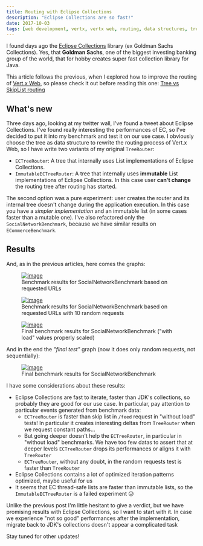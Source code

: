 ```yaml
---
title: Routing with Eclipse Collections
description: "Eclipse Collections are so fast!"
date: 2017-10-03
tags: [web development, vertx, vertx web, routing, data structures, tree, skiplist, eclipse collections, fast list]
---
```


I found days ago the [Eclipse Collections](https://www.eclipse.org/collections/) library (ex Goldman Sachs Collections). Yes, that **Goldman Sachs**, one of the biggest investing banking group of the world, that for hobby creates super fast collection library for Java.

This article follows the previous, when I explored how to improve the routing of [Vert.x Web](http://vertx.io/docs/vertx-web/java/), so please check it out before reading this one: [Tree vs SkipList routing](https://slinkydeveloper.github.io/articles/Routing-Tree-vs-SkipList/)

## What's new
Three days ago, looking at my twitter wall, I've found a tweet about Eclipse Collections. I've found really interesting the performances of EC, so I've decided to put it into my benchmark and test it on our use case. I obviously choose the tree as data structure to rewrite the routing process of Vert.x Web, so I have write two variants of my original `TreeRouter`:

* `ECTreeRouter`: A tree that internally uses List implementations of Eclipse Collections.
* `ImmutableECTreeRouter`: A tree that internally uses **immutable** List implementations of Eclipse Collections. In this case user **can't change** the routing tree after routing has started.

The second option was a pure experiment: user creates the router and its internal tree doesn't change during the application execution. In this case you have a _simpler implementation_ and an immutable list (in some cases faster than a mutable one). I've also refactored only the `SocialNetworkBenchmark`, because we have similar results on `ECommerceBenchmark`.

## Results
And, as in the previous articles, here comes the graphs:

<figure>
  <a href="{{ site.url }}/images/tree-vs-router-2/basic_social.png" class="image-popup"><img src="{{ site.url }}/images/tree-vs-router-2/basic_social.png" alt="image"></a>
  <figcaption>Benchmark results for SocialNetworkBenchmark based on requested URLs</figcaption>
</figure>
<figure>
  <a href="{{ site.url }}/images/tree-vs-router-2/with_load_social.png" class="image-popup"><img src="{{ site.url }}/images/tree-vs-router-2/with_load_social.png" alt="image"></a>
  <figcaption>Benchmark results for SocialNetworkBenchmark based on requested URLs with 10 random requests</figcaption>
</figure>
<figure>
  <a href="{{ site.url }}/images/tree-vs-router-2/social_complete.png" class="image-popup"><img src="{{ site.url }}/images/tree-vs-router-2/social_complete.png" alt="image"></a>
  <figcaption>Final benchmark results for SocialNetworkBenchmark ("with load" values properly scaled)</figcaption>
</figure>

And in the end the _"final test"_ graph (now it does only random requests, not sequentially):

<figure>
  <a href="{{ site.url }}/images/tree-vs-router-2/social_average.png" class="image-popup"><img src="{{ site.url }}/images/tree-vs-router-2/social_average.png" alt="image"></a>
  <figcaption>Final benchmark results for SocialNetworkBenchmark</figcaption>
</figure>

I have some considerations about these results:

* Eclipse Collections are fast to iterate, faster than JDK's collections, so probably they are good for our use case. In particular, pay attention to particular events generated from benchmark data:
  * `ECTreeRouter` is faster than skip list in `/feed` request in "without load" tests! In particular it creates interesting deltas from `TreeRouter` when we request constant paths...
  * But going deeper doesn't help the `ECTreeRouter`, in particular in "without load" benchmarks. We have too few datas to assert that at deeper levels `ECTreeRouter` drops its performances or aligns it with `TreeRouter`
  * `ECTreeRouter`, without any doubt, in the random requests test is faster than `TreeRouter`
* Eclipse Collections contains a lot of optimized iteration patterns optimized, maybe useful for us
* It seems that EC thread-safe lists are faster than immutable lists, so the `ImmutableECTreeRouter` is a failed experiment :disappointed_relieved:

Unlike the previous post I'm little hesitant to give a verdict, but we have promising results with Eclipse Collections, so I want to start with it. In case we experience "not so good" performances after the implementation, migrate back to JDK's collections doesn't appear a complicated task

Stay tuned for other updates!


